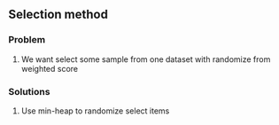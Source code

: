 ## Selection method

### Problem
1. We want select some sample from one dataset with randomize from weighted score

### Solutions
1. Use min-heap to randomize select items
